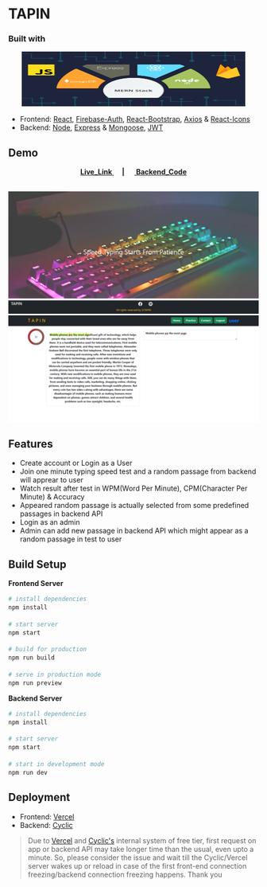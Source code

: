 # TAPIN 


### Built with 

<p align="center">
    <img width="450" height="110" src="./src/Preview/MERNF.png">
</p>

- Frontend:  [React](https://react.dev/), [Firebase-Auth](https://firebase.google.com/docs/auth), [React-Bootstrap](https://react-bootstrap.github.io/), [Axios](https://axios-http.com/docs/intro) & [React-Icons](https://react-icons.github.io/react-icons/)
- Backend: [Node](https://nodejs.org/en), [Express](https://expressjs.com/) & [Mongoose](https://mongoosejs.com/), [JWT](https://jwt.io/)

## Demo
<p align="center"> 
  <b> <a href="https://tapin-amber.vercel.app/"> Live_Link </a>&nbsp; &nbsp; &nbsp;| &nbsp; &nbsp; &nbsp;<a href="https://github.com/Mohammad-Ashikul-Islam/Typing_Speed_Test-Back-End-"> Backend_Code </a> </b>
</p>

<p align="center">
    <br>
    <img width="900" src="./src/Preview/Tapin1.png">
    <br>
    <img width="900" src="./src/Preview/Tapin2.png">
    <br>
</p>



## Features

- Create account or Login as a User
- Join one minute typing speed test and a random passage from backend will apprear to user
- Watch result after test in WPM(Word Per Minute), CPM(Character Per Minute) & Accuracy
- Appeared random passage is actually selected from some predefined passages in backend API
- Login as an admin
- Admin can add new passage in backend API which might appear as a random passage in test to user

## Build Setup

**Frontend Server**

``` bash
# install dependencies
npm install 

# start server
npm start

# build for production 
npm run build

# serve in production mode 
npm run preview

```

**Backend Server**

``` bash
# install dependencies
npm install 

# start server
npm start

# start in development mode
npm run dev

```

## Deployment
- Frontend: [Vercel](https://vercel.com/)
- Backend: [Cyclic](https://www.cyclic.sh/)

> Due to [Vercel](https://render.com) and [Cyclic's](https://www.cyclic.sh/) internal system of free tier, first request on app or backend API may take longer time than the usual, even upto a minute. So, please consider the issue and wait till the Cyclic/Vercel server wakes up or reload in case of the first front-end connection freezing/backend connection freezing happens. Thank you
